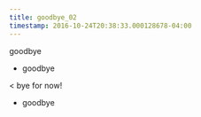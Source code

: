 ```yaml
---
title: goodbye_02
timestamp: 2016-10-24T20:38:33.000128678-04:00
---
```


goodbye
* goodbye

< bye for now!
* goodbye

